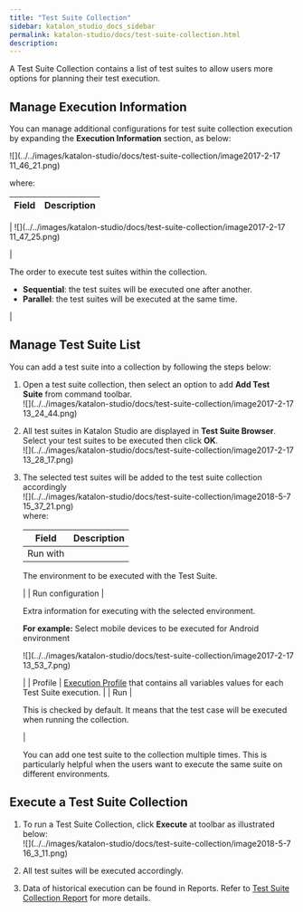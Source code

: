 ```yaml
---
title: "Test Suite Collection" 
sidebar: katalon_studio_docs_sidebar
permalink: katalon-studio/docs/test-suite-collection.html 
description: 
---
```

A Test Suite Collection contains a list of test suites to allow users more options for planning their test execution. 

Manage Execution Information
----------------------------

You can manage additional configurations for test suite collection execution by expanding the **Execution Information** section, as below:

![](../../images/katalon-studio/docs/test-suite-collection/image2017-2-17 11_46_21.png)

where:

| Field | Description |
| --- | --- |
| 
![](../../images/katalon-studio/docs/test-suite-collection/image2017-2-17 11_47_25.png)



 | 

The order to execute test suites within the collection.

*   **Sequential**: the test suites will be executed one after another.
*   **Parallel**: the test suites will be executed at the same time.

 |

Manage Test Suite List
----------------------

You can add a test suite into a collection by following the steps below:

1.  Open a test suite collection, then select an option to add **Add Test Suite** from command toolbar.  
    ![](../../images/katalon-studio/docs/test-suite-collection/image2017-2-17 13_24_44.png)  
      
    
2.  All test suites in Katalon Studio are displayed in **Test Suite Browser**. Select your test suites to be executed then click **OK**.  
    ![](../../images/katalon-studio/docs/test-suite-collection/image2017-2-17 13_28_17.png)  
      
    
3.  The selected test suites will be added to the test suite collection accordingly  
    ![](../../images/katalon-studio/docs/test-suite-collection/image2018-5-7 15_37_21.png)  
    where:
    
    | Field | Description |
    | --- | --- |
    | Run with | 
    The environment to be executed with the Test Suite.
    
    
    
     |
    | Run configuration | 
    
    Extra information for executing with the selected environment.
    
    **For example:** Select mobile devices to be executed for Android environment
    
    ![](../../images/katalon-studio/docs/test-suite-collection/image2017-2-17 13_53_7.png)
    
    
    
     |
    | Profile | [Execution Profile](https://docs.katalon.com/x/xAHR) that contains all variables values for each Test Suite execution. |
    | Run | 
    
    This is checked by default. It means that the test case will be executed when running the collection.
    
     |
    
      
    
    You can add one test suite to the collection multiple times. This is particularly helpful when the users want to execute the same suite on different environments.
    

Execute a Test Suite Collection
-------------------------------

1.  To run a Test Suite Collection, click **Execute** at toolbar as illustrated below:  
    ![](../../images/katalon-studio/docs/test-suite-collection/image2018-5-7 16_3_11.png)  
      
    
2.  All test suites will be executed accordingly.
3.  Data of historical execution can be found in Reports. Refer to [Test Suite Collection Report](/display/KD/Test+Suite+Collection+Report) for more details.